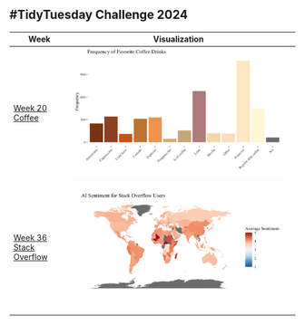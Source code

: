 ## #TidyTuesday Challenge 2024

| Week | Visualization | |
|-----------------|---------|--|
| [Week 20 Coffee](https://github.com/jazelle-saligumba/TidyTuesdays/blob/main/2024/week_20_coffee.Rmd) | ![](https://github.com/jazelle-saligumba/TidyTuesdays/blob/main/Visualizations/week_20_coffee.png) |
| [Week 36 Stack Overflow](https://github.com/jazelle-saligumba/TidyTuesdays/blob/main/2024/week_36_stackoverflow.Rmd) | ![](https://github.com/jazelle-saligumba/TidyTuesdays/blob/main/Visualizations/week_36_world.png) |
